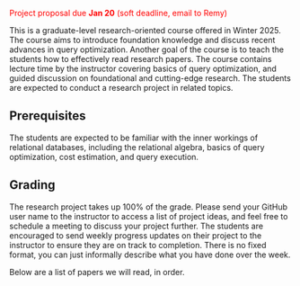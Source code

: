<span style="color: red;"> Project proposal due **Jan 20** (soft deadline, email to Remy) </span>


This is a graduate-level research-oriented course offered in Winter 2025.
The course aims to introduce foundation knowledge and discuss recent advances
in query optimization. Another goal of the course is to teach the students
how to effectively read research papers.  The course contains lecture time by
the instructor covering basics of query optimization, and guided discussion
on foundational and cutting-edge research. The students are expected to conduct
a research project in related topics.

## Prerequisites

The students are expected to be familiar with the inner workings of relational
databases, including the relational algebra, basics of query optimization, cost
estimation, and query execution.

## Grading

The research project takes up 100% of the grade.
Please send your GitHub user name to the instructor to access a list of
project ideas, and feel free to schedule a meeting to discuss
your project further.
The students are encouraged to
send weekly progress updates on their project to the instructor to ensure they
are on track to completion.
There is no fixed format, you can just informally describe
what you have done over the week.

Below are a list of papers we will read, in order.
